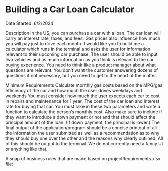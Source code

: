 # Building a Car Loan Calculator
Date Started: 6/2/2024

Description
In the US, you can purchase a car with a loan. The car loan will carry an interest rate, taxes, and fees.
Gas prices also influence how much you will pay just to drive each month.
I would like you to build me a calculator which runs in the terminal and asks the user for information relevant to their 
upcoming car purchase.
The user should be able to input two vehicles and as much information as you think is relevant to the car buying experience. 
You need to think like a product manager about what questions are relevant. 
You don’t want the customer answering dozens of questions if not necessary, but you need to get to the heart of the matter.

Minimum Requirements
Calculate monthly gas costs based on the MPG/gas efficiency of the car and how much the user drives weekdays and weekends
You must consider how much the user expects each car to cost in repairs and maintenance for 1 year.
The cost of the car loan and interest rate for buying that car. You must take in these two parameters and write a function
to calculate the person’s monthly cost. 
Also make sure to include if they want to introduce a down payment or not and that should affect the principal amount of the loan.
(If down payment, the principal is lower.)
The final output of the application/program should be a concise printout of all the information the user submitted as well as a
recommendation as to why they 
should buy one over the other and the reasons why clearly outlined.
All of this should be output to the terminal. We do not currently need a fancy UI or anything like that.

A snap of business rules that are made based on projectRequirements.xlsx file:

